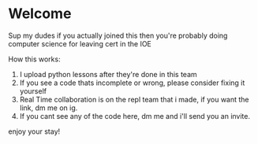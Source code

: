 # Welcome

Sup my dudes if you actually joined this then you're probably doing computer science for leaving cert in the IOE

How this works:
1. I upload python lessons after they're done in this team
2. If you see a code thats incomplete or wrong, please consider fixing it yourself
3. Real Time collaboration is on the repl team that i made, if you want the link, dm me on ig.
4. If you cant see any of the code here, dm me and i'll send you an invite.



enjoy your stay!
